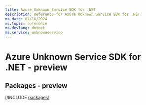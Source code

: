 ```yaml
---
title: Azure Unknown Service SDK for .NET
description: Reference for Azure Unknown Service SDK for .NET
ms.date: 02/16/2024
ms.topic: reference
ms.devlang: dotnet
ms.service: unknownservice
---
```

# Azure Unknown Service SDK for .NET - preview
## Packages - preview
[!INCLUDE [packages](unknown-service-index.md)]